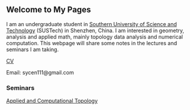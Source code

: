 ## Welcome to My Pages
I am an undergraduate student in [Southern University of Science and Technology](https://www.sustech.edu.cn/) (SUSTech) in Shenzhen, China. I am interested in geometry, analysis and applied math, mainly topology data analysis and numerical computation. This webpage will share some notes in the lectures and seminars I am taking.

 
<p>
 <a href="CV_SiyuCen.pdf" target="_blank">CV</a>
 </p>
 
 <p>
  Email: sycen111@gmail.com
 </p>
  
  
  
<h3><a id="T"></a>Seminars</h3>

         
   <a href="https://sustech-topology.github.io/" target="_blank">Applied and Computational Topology</a> 
        

